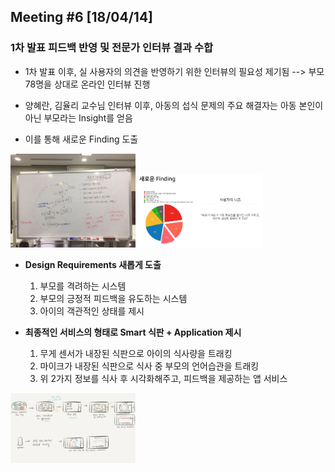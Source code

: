 ## Meeting #6 [18/04/14]
### 1차 발표 피드백 반영 및 전문가 인터뷰 결과 수합

- 1차 발표 이후, 실 사용자의 의견을 반영하기 위한 인터뷰의 필요성 제기됨
--> 부모 78명을 상대로 온라인 인터뷰 진행

- 양혜란, 김율리 교수님 인터뷰 이후, 아동의 섭식 문제의 주요 해결자는 아동 본인이 아닌 부모라는 Insight를 얻음

- 이를 통해 새로운 Finding 도출

<img src="/img/6.jpeg" style="width: 200px;">

<img src="/img/7.jpeg" style="width: 200px;">

- **Design Requirements 새롭게 도출**
	1. 부모를 격려하는 시스템
	2. 부모의 긍정적 피드백을 유도하는 시스템
	3. 아이의 객관적인 상태를 제시

- **최종적인 서비스의 형태로 Smart 식판 + Application 제시**
	1. 무게 센서가 내장된 식판으로 아이의 식사량을 트래킹
	2. 마이크가 내장된 식판으로 식사 중 부모의 언어습관을 트래킹
	3. 위 2가지 정보를 식사 후 시각화해주고, 피드백을 제공하는 앱 서비스

<img src="/img/8.jpeg" style="width: 200px;">
